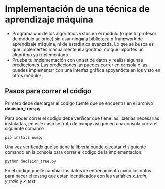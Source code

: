 # Implementación de una técnica de aprendizaje máquina

- Programa uno de los algoritmos vistos en el módulo (o que tu profesor de módulo autorice) sin usar ninguna biblioteca o framework de aprendizaje máquina, ni de estadística avanzada. Lo que se busca es que implementes manualmente el algoritmo, no que importes un algoritmo ya implementado. 
- Prueba tu implementación con un set de datos y realiza algunas predicciones. Las predicciones las puedes correr en consola o las puedes implementar con una interfaz gráfica apoyándote en los visto en otros módulos.

## Pasos para correr el código

Primero debe descargar el codigo fuente que se encuentra en el archivo **decision_tree.py**. 


Para poder correr el codigo debe verificar que tiene las librerias necesarias instaladas, en este caso se trata de numpy asi que en una consola corra el siguiente comando

    pip install numpy


Una vez verificado que se tiene la libreria puede ejecutar el siguiente comando en la consola para correr el codigo de la implementacion.

    python decision_tree.py

En el codigo puede cambiar los datos de entrenamiento como los datos para hacer el testing que estan identificados con las variables _x_train_,  _y_train_ y _x_test_
